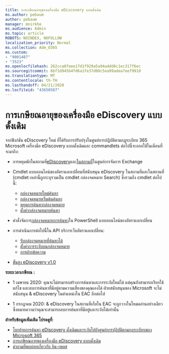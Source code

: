 ```yaml
---
title: การเกษียณอายุของเครื่องมือ eDiscovery แบบดั้งเดิม
ms.author: pebaum
author: pebaum
manager: mnirkhe
ms.audience: Admin
ms.topic: article
ROBOTS: NOINDEX, NOFOLLOW
localization_priority: Normal
ms.collection: Adm_O365
ms.custom:
- "9001487"
- "3523"
ms.openlocfilehash: 262cca0feee17d1f929a5a94a4dd6c1ec317f6ec
ms.sourcegitcommit: 6bf1d945b4fd6a1fe37d00c5ea99adea7eef9910
ms.translationtype: MT
ms.contentlocale: th-TH
ms.lasthandoff: 04/21/2020
ms.locfileid: "43650587"
---
```

# <a name="retirement-of-legacy-ediscovery-tools"></a>การเกษียณอายุของเครื่องมือ eDiscovery แบบดั้งเดิม

จากฟังก์ชัน eDiscovery ใหม่ ที่ได้รับการปรับปรุงในศูนย์การปฏิบัติตามกฎระเบียบ 365 Microsoft เครื่องมือ eDiscovery แบบดั้งเดิมและ commandlets ต่อไปนี้จะออกใช้ในเดือนที่จะมาถึง:

- การหยุดพักในสถานที่[eDiscovery](https://docs.microsoft.com/exchange/security-and-compliance/in-place-ediscovery/in-place-ediscovery)และ[ในสถานที่](https://docs.microsoft.com/exchange/security-and-compliance/create-or-remove-in-place-holds)ในศูนย์การจัดการ Exchange

- Cmdlet แบบออนไลน์ของอัตราแลกเปลี่ยนที่สนับสนุน eDiscovery ในสถานที่และในสถานที่ (cmdlet เหล่านี้ถูกระบุรวมเป็น cmdlet กล่องจดหมาย Search) ซึ่งรวมถึง cmdlet ต่อไปนี้:

    - [กล่องจดหมายใหม่ค้นหา](https://docs.microsoft.com/powershell/module/exchange/policy-and-compliance-content-search/new-mailboxsearch)
    - [กล่องจดหมายเริ่มต้นค้นหา](https://docs.microsoft.com/powershell/module/exchange/policy-and-compliance-content-search/start-mailboxsearch)
    - [หยุดการค้นหากล่องจดหมาย](https://docs.microsoft.com/powershell/module/exchange/policy-and-compliance-content-search/stop-mailboxsearch)
    - [ตั้งค่ากล่องจดหมายค้นหา](https://docs.microsoft.com/powershell/module/exchange/policy-and-compliance-content-search/set-mailboxsearch)

- คําสั่งจัดการ[กล่องจดหมายการค้นหา](https://docs.microsoft.com/powershell/module/exchange/mailboxes/search-mailbox?view=exchange-ps)ใน PowerShell แบบออนไลน์ของอัตราแลกเปลี่ยน
- การดําเนินการต่อไปนี้ใน API บริการเว็บอัตราแลกเปลี่ยน:
    - [รับกล่องจดหมายที่ค้นหาได้](https://docs.microsoft.com/exchange/client-developer/web-service-reference/getsearchablemailboxes-operation)
    - [ตั้งค่าการระงับบนกล่องจดหมาย](https://docs.microsoft.com/exchange/client-developer/web-service-reference/setholdonmailboxes-operation)
    - [การฝากข้อความ](https://docs.microsoft.com/exchange/client-developer/web-service-reference/getholdonmailboxes-operation)

- [ขั้นสูง eDiscovery v1.0](https://docs.microsoft.com/microsoft-365/compliance/office-365-advanced-ediscovery)

**ระยะเวลาเกษียณ :**
- 1 เมษายน 2020: คุณจะไม่สามารถสร้างการค้นหาและการระงับใหม่ได้ แต่คุณยังสามารถเรียกใช้ แก้ไข และลบการค้นหาที่มีอยู่ตามความเสี่ยงของคุณเองได้ ฝ่ายสนับสนุนของ Microsoft จะไม่สนับสนุน & eDiscovery ในตําแหน่งใน EAC อีกต่อไป

- 1 กรกฎาคม 2020: & eDiscovery ในสถานที่เก็บใน EAC จะถูกวางในโหมดอ่านอย่างเดียว ซึ่งหมายความว่าคุณจะสามารถลบการค้นหาที่มีอยู่และระงับได้เท่านั้น

**สําหรับข้อมูลเพิ่มเติม โปรดดูที่**:

 - [โยกย้ายการค้นหา eDiscovery ดั้งเดิมและระงับไปยังศูนย์การปฏิบัติตามกฎระเบียบของ Microsoft 365](https://docs.microsoft.com/microsoft-365/compliance/migrate-legacy-ediscovery-searches-and-holds)
 - [การเกษียณอายุของเครื่องมือ eDiscovery แบบดั้งเดิม](https://docs.microsoft.com/microsoft-365/compliance/legacy-ediscovery-retirement)
 - [คําถามที่พบบ่อยเกี่ยวกับ อิน-เพลส](https://docs.microsoft.com/microsoft-365/compliance/legacy-ediscovery-retirement#faqs-about-in-place-ediscovery-and-in-place-holds)



